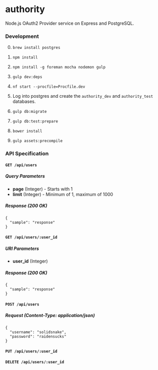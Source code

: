 # authority

Node.js OAuth2 Provider service on Express and PostgreSQL.

### Development

0. `brew install postgres`

1. `npm install`
2. `npm install -g foreman mocha nodemon gulp`
3. `gulp dev:deps`
4. `nf start --procfile=Procfile.dev`
5. Log into postgres and create the `authority_dev` and `authority_test` databases.
6. `gulp db:migrate`
7. `gulp db:test:prepare`

8. `bower install`
9. `gulp assets:precompile`

### API Specification

#### `GET /api/users`

##### Query Parameters
* __page__ (Integer) - Starts with 1
* __limit__ (Integer) - Minimum of 1, maximum of 1000

##### Response (200 OK)

```
{
  "sample": "response"
}
```

#### `GET /api/users/:user_id`

##### URI Parameters
* __user_id__ (Integer) 


##### Response (200 OK)

```
{
  "sample": "response"
}
```

#### `POST /api/users`

##### Request (Content-Type: application/json)
```
{
  "username": "solidsnake",
  "password": "raidensucks"
}
```

#### `PUT /api/users/:user_id`

#### `DELETE /api/users/:user_id`




